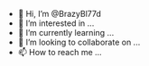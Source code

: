 - 👋 Hi, I’m @BrazyBl77d
- 👀 I’m interested in ...
- 🌱 I’m currently learning ...
- 💞️ I’m looking to collaborate on ...
- 📫 How to reach me ...

<!---
BrazyBl77d/BrazyBl77d is a ✨ special ✨ repository because its `README.md` (this file) appears on your GitHub profile.
You can click the Preview link to take a look at your changes.
--->
